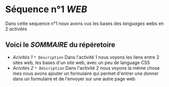 # Séquence n°1 _WEB_

Dans cette sequence n°1 nouv avons vus les bases des _languages_ webs en 2 _activités_ 
## Voici le _SOMMAIRE_ du répéretoire

* *Acivités 1*
`* Déscription`
Dans l'activité 1 nous voyons les liens entre 2 sites web, les bases d'un site web, avec un peu de language CSS
* *Acivités 2*
`* Déscription`
Dans l'activité 2 nous voyons la même chose mes nous avons ajouter un formulaire qui permet d'entrer une donner dans un formulaire et de l'envoyer sur une autre page web
